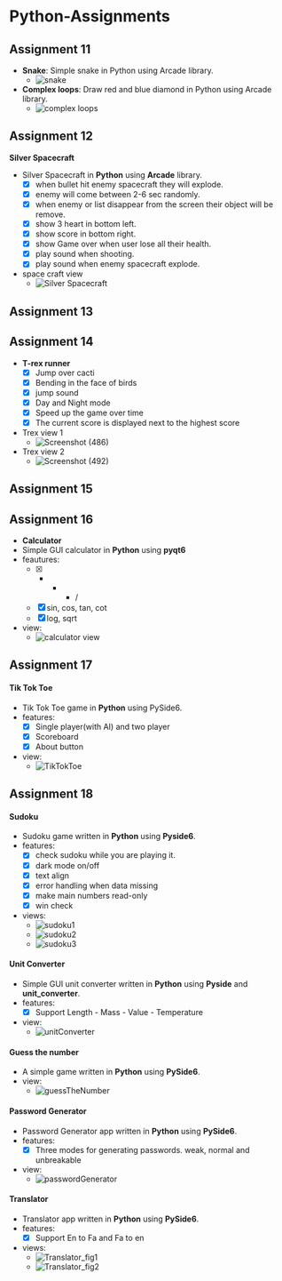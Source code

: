 # Python-Assignments


## Assignment 11
- **Snake**: Simple snake in Python using Arcade library.
  - ![snake](https://user-images.githubusercontent.com/77120507/132943026-db97476e-c84d-4034-b14b-6821727658cc.png)
- **Complex loops**: Draw red and blue diamond in Python using Arcade library.
  - ![complex loops](https://user-images.githubusercontent.com/77120507/132943114-41a644e1-865c-4ffe-964e-3681c0a4a668.png)
## Assignment 12
**Silver Spacecraft**
- Silver Spacecraft in **Python** using **Arcade** library.
  - [x] when bullet hit enemy spacecraft they will explode.
  - [x] enemy will come between 2-6 sec randomly.
  - [x] when enemy or list disappear from the screen their object will be remove.
  - [x] show 3 heart in bottom left.
  - [x] show score in bottom right.
  - [x] show Game over when user lose all their health.
  - [x] play sound when shooting.
  - [x] play sound when enemy spacecraft explode.
- space craft view 
  - ![Silver Spacecraft](https://user-images.githubusercontent.com/77120507/133397753-32b502ed-78c4-45ac-bb44-f09c2597d0e5.png)
## Assignment 13
## Assignment 14
- **T-rex runner**
  - [x] Jump over cacti
  - [x] Bending in the face of birds
  - [x] jump sound
  - [x] Day and Night mode
  - [x] Speed up the game over time
  - [x] The current score is displayed next to the highest score
- Trex view 1
  - ![Screenshot (486)](https://user-images.githubusercontent.com/77120507/134362351-3ae93ba5-b88b-4003-a292-37731621bb30.png)
- Trex view 2
  - ![Screenshot (492)](https://user-images.githubusercontent.com/77120507/134362477-bf5d6f8c-c886-4c80-9d0e-2e5e80f1b5d1.png)
## Assignment 15
## Assignment 16
- **Calculator**
- Simple GUI calculator in **Python** using **pyqt6**
- feautures:
  - [x] +  -  *  /
  - [x] sin, cos, tan, cot
  - [x] log, sqrt
- view:
  - ![calculator view](https://user-images.githubusercontent.com/77120507/135714897-cba6ec69-a3e1-4105-aee2-5ee9d70dc8c9.png)
## Assignment 17
#### Tik Tok Toe
- Tik Tok Toe game in **Python** using PySide6.
- features:
  - [x] Single player(with AI) and two player
  - [x] Scoreboard
  - [x] About button
- view:
  - ![TikTokToe](https://user-images.githubusercontent.com/77120507/136216879-d66e160e-823f-4f67-b4e4-93a4ba6faacc.png)

## Assignment 18
#### Sudoku
- Sudoku game written in **Python** using **Pyside6**.
- features:
  - [x] check sudoku while you are playing it.
  - [x] dark mode on/off
  - [x] text align
  - [x] error handling when data missing
  - [x] make main numbers read-only 
  - [x] win check
- views:
  - ![sudoku1](https://user-images.githubusercontent.com/77120507/137157822-c7e2eec3-73a4-450a-b089-4bba6aeb0785.png)
  - ![sudoku2](https://user-images.githubusercontent.com/77120507/137157874-f0c4a332-87ac-4a70-9731-b1356f20ba96.png)
  - ![sudoku3](https://user-images.githubusercontent.com/77120507/137157902-5c2b2055-d6e0-4ef2-931c-bd69eec62e54.png)

#### Unit Converter
- Simple GUI unit converter written in **Python** using **Pyside** and **unit_converter**.
- features:
  - [x] Support Length - Mass - Value - Temperature
- view:
  - ![unitConverter](https://user-images.githubusercontent.com/77120507/137158223-108c61d7-77e5-43b6-a676-0ebbbbe1eb4c.png)

#### Guess the number
- A simple game written in **Python** using **PySide6**.
- view:
  - ![guessTheNumber](https://user-images.githubusercontent.com/77120507/136650010-5bcb6f2e-d9ab-42f9-8f6c-90eebf441af6.png)
#### Password Generator
- Password Generator app written in **Python** using **PySide6**.
- features:
  - [x] Three modes for generating passwords. weak, normal and unbreakable
- view:
  - ![passwordGenerator](https://user-images.githubusercontent.com/77120507/136650056-ff51b41d-9b22-4e60-98ab-54688f80f575.png)
#### Translator 
- Translator app written in **Python** using **PySide6**.
- features:
  - [x] Support En to Fa and Fa to en
- views:
  - ![Translator_fig1](https://user-images.githubusercontent.com/77120507/136650111-d666bc12-aeee-4901-b39b-6a7372107c52.png)
  - ![Translator_fig2](https://user-images.githubusercontent.com/77120507/136650114-b88cedfa-d0a8-4695-985f-e969478df27b.png)

